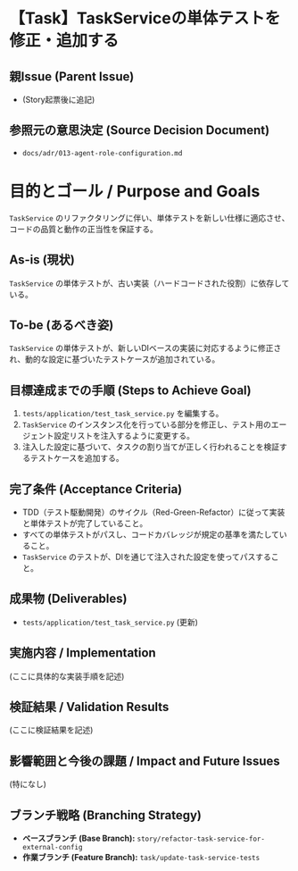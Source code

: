 # 【Task】TaskServiceの単体テストを修正・追加する

## 親Issue (Parent Issue)
- (Story起票後に追記)

## 参照元の意思決定 (Source Decision Document)
- `docs/adr/013-agent-role-configuration.md`

# 目的とゴール / Purpose and Goals
`TaskService` のリファクタリングに伴い、単体テストを新しい仕様に適応させ、コードの品質と動作の正当性を保証する。

## As-is (現状)
`TaskService` の単体テストが、古い実装（ハードコードされた役割）に依存している。

## To-be (あるべき姿)
`TaskService` の単体テストが、新しいDIベースの実装に対応するように修正され、動的な設定に基づいたテストケースが追加されている。

## 目標達成までの手順 (Steps to Achieve Goal)
1. `tests/application/test_task_service.py` を編集する。
2. `TaskService` のインスタンス化を行っている部分を修正し、テスト用のエージェント設定リストを注入するように変更する。
3. 注入した設定に基づいて、タスクの割り当てが正しく行われることを検証するテストケースを追加する。

## 完了条件 (Acceptance Criteria)
- TDD（テスト駆動開発）のサイクル（Red-Green-Refactor）に従って実装と単体テストが完了していること。
- すべての単体テストがパスし、コードカバレッジが規定の基準を満たしていること。
- `TaskService` のテストが、DIを通じて注入された設定を使ってパスすること。

## 成果物 (Deliverables)
- `tests/application/test_task_service.py` (更新)

## 実施内容 / Implementation
(ここに具体的な実装手順を記述)

## 検証結果 / Validation Results
(ここに検証結果を記述)

## 影響範囲と今後の課題 / Impact and Future Issues
(特になし)

## ブランチ戦略 (Branching Strategy)
- **ベースブランチ (Base Branch):** `story/refactor-task-service-for-external-config`
- **作業ブランチ (Feature Branch):** `task/update-task-service-tests`